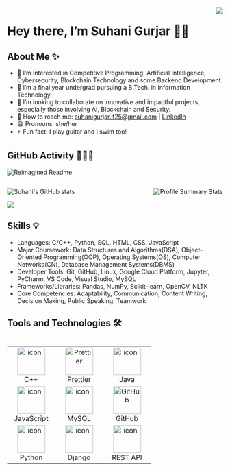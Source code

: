 <img align="right" src="https://visitor-badge.laobi.icu/badge?page_id=suhaanigurjar.suhaanigurjar"/>

# Hey there, I’m Suhani Gurjar 👋🏼   
    
## About Me ✨
- 👀 I’m interested in Competitive Programming, Artificial Intelligence, Cybersecurity, Blockchain Technology and some Backend Development.
- 🍁 I’m a final year undergrad pursuing a B.Tech. in Information Technology.
- 💌 I’m looking to collaborate on innovative and impactful projects, especially those involving AI, Blockchain and Security.
- 📮 How to reach me: suhanigurjar.it25@gmail.com | [LinkedIn](https://www.linkedin.com/in/suhanigurjar)
- 😄 Pronouns: she/her
- ⚡ Fun fact: I play guitar and i swim too!

## GitHub Activity 👩🏻‍💻

![Reimagined Readme](https://myreadme.vercel.app/api/embed/suhaanigurjar?panels=toprepositories,toplanguages,commitgraph)

<div style="display: flex; justify-content: space-between;">
  
  ![Suhani's GitHub stats](https://github-readme-stats.vercel.app/api?username=suhaanigurjar&hide=stars&show=reviews&show_icons=true&theme=ambient_gradient&rank_icon=github&hide_border=true)
  
  ![Profile Summary Stats](https://github-profile-summary-cards.vercel.app/api/cards/stats?username=suhaanigurjar&theme=graywhite)

  <!---[![Suhani's github activity graph](https://github-readme-activity-graph.vercel.app/graph?username=suhaanigurjar&theme=dracula)](https://github.com/suhaanigurjar/github-readme-activity-graph)--->



  
</div>

  <a href="https://stats.hyochan.dev/en/stats/suhaanigurjar">
  <img src="https://stats.hyochan.dev/api/github-stats?login=suhaanigurjar" /> </a>

## Skills 💡
* Languages: C/C++, Python, SQL, HTML, CSS, JavaScript
* Major Coursework: Data Structures and Algorithms(DSA), Object-Oriented Programming(OOP), Operating Systems(OS), Computer Networks(CN), Database Management Systems(DBMS)
* Developer Tools: Git, GitHub, Linux, Google Cloud Platform, Jupyter, PyCharm, VS Code, Visual Studio, MySQL
* Frameworks/Libraries: Pandas, NumPy, Scikit-learn, OpenCV, NLTK
* Core Competencies: Adaptability, Communication, Content Writing, Decision Making, Public Speaking, Teamwork

## Tools and Technologies 🛠

<table align="left">
  
  <tr>
   <td align="center" width="96">
      <img src="https://techstack-generator.vercel.app/cpp-icon.svg" alt="icon" width="65" height="65" /><br>C++
    </td>
   <td align="center" width="96">
        <img src="https://techstack-generator.vercel.app/prettier-icon.svg" width="65" height="65" alt="Prettier" /><br>Prettier
    </td>
    <td align="center" width="96">
      <img src="https://techstack-generator.vercel.app/java-icon.svg" alt="icon" width="65" height="65" /><br>Java
    </td>
    <tr>
    
   <td align="center" width="96">
     <img src="https://techstack-generator.vercel.app/js-icon.svg" alt="icon" width="65" height="65" /><br>JavaScript
    </td>
    <td align="center" width="96">
        <img src="https://techstack-generator.vercel.app/mysql-icon.svg" alt="icon" width="65" height="65" /><br>MySQL
   </td>
    <td align="center" width="96">
        <img src="https://techstack-generator.vercel.app/github-icon.svg" width="65" height="65" alt="GitHub" /><br>GitHub
    </td>
  </tr>
    
  </tr>
  <tr>
   <td align="center" width="96">
      <img src="https://techstack-generator.vercel.app/python-icon.svg" alt="icon" width="65" height="65" /><br>Python
    </td>
    <td align="center" width="96">
       <img src="https://techstack-generator.vercel.app/django-icon.svg" alt="icon" width="65" height="65" /><br>Django
    </td>
   <td align="center" width="96">
      <img src="https://techstack-generator.vercel.app/restapi-icon.svg" alt="icon" width="65" height="65" /><br>REST API
    </td>
  </tr>
</table>

<!---
suhaanigurjar/suhaanigurjar is a ✨ special ✨ repository because its `README.md` (this file) appears on your GitHub profile.
You can click the Preview link to take a look at your changes.  --->







<!---## GitHub Stats ⚡️--->
<!---[](https://github.com/suhaanigurjar/suhaanigurjar/blob/main/asci_page-0001.jpg)--->
<!---<img src="https://github-readme-streak-stats.herokuapp.com/?user=suhaanigurjar&theme=tokyonight" alt="mystreak"/>--->



<!---<img src="https://ionicabizau.github.io/github-profile-languages/api.html?suhaanigurjar" />--->

<!--<img src="http://github-profile-summary-cards.vercel.app/api/cards/repos-per-language?username=suhaanigurjar&theme=2077"/>-->
<!---<img src="http://github-profile-summary-cards.vercel.app/api/cards/most-commit-language?username=suhaanigurjar&theme=2077"/>--->

<!--<img src="http://github-profile-summary-cards.vercel.app/api/cards/productive-time?username=suhaanigurjar&theme=2077&utcOffset=+5.30"/>--> <!--this one works, bas abhi no space so commented out-->


<!---<img src="https://denvercoder1-github-readme-stats.vercel.app/api?username=suhaanigurjar&show_icons=true&count_private=true&theme=react&border_color=7F3FBF&bg_color=0D1117&title_color=F85D7F&icon_color=F8D866" height="192px" width="49.5%"/>--->
  

<p>
  <!---<img src="http://github-profile-summary-cards.vercel.app/api/cards/profile-details?username=suhaanigurjar&theme=github" alt="Profile Details" style="width:66%; display:inline-block;">--->
  <!---<img src="http://github-profile-summary-cards.vercel.app/api/cards/stats?username=suhaanigurjar&theme=github" alt="Stats" style="width:32%; display:inline-block;">--->




<!---<img src="https://github.com/suhaanigurjar/suhaanigurjar/blob/main/abc (1).jpg"/>--->
